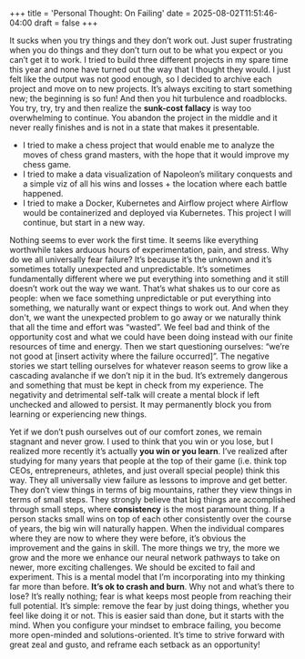 +++
title = 'Personal Thought: On Failing'
date = 2025-08-02T11:51:46-04:00
draft = false
+++

It sucks when you try things and they don’t work out. Just super frustrating when you do things and they don’t turn out to be what you expect or you can’t get it to work. I tried to build three different projects in my spare time this year and none have turned out the way that I thought they would. I just felt like the output was not good enough, so I decided to archive each project and move on to new projects. It’s always exciting to start something new; the beginning is so fun! And then you hit turbulence and roadblocks. You try, try, try and then realize the **sunk-cost fallacy** is way too overwhelming to continue. You abandon the project in the middle and it never really finishes and is not in a state that makes it presentable. 

* I tried to make a chess project that would enable me to analyze the moves of chess grand masters, with the hope that it would improve my chess game.
* I tried to make a data visualization of Napoleon’s military conquests and a simple viz of all his wins and losses + the location where each battle happened.
* I tried to make a Docker, Kubernetes and Airflow project where Airflow would be containerized and deployed via Kubernetes. This project I will continue, but start in a new way. 

Nothing seems to ever work the first time. It seems like everything worthwhile takes arduous hours of experimentation, pain, and stress. Why do we all universally fear failure? It’s because it’s the unknown and it’s sometimes totally unexpected and unpredictable. It’s sometimes fundamentally different where we put everything into something and it still doesn’t work out the way we want. That’s what shakes us to our core as people: when we face something unpredictable or put everything into something, we naturally want or expect things to work out. And when they don't, we want the unexpected problem to go away or we naturally think that all the time and effort was “wasted”. We feel bad and think of the opportunity cost and what we could have been doing instead with our finite resources of time and energy. Then we start questioning ourselves: “we’re not good at [insert activity where the failure occurred]”. The negative stories we start telling ourselves for whatever reason seems to grow like a cascading avalanche if we don’t nip it in the bud. It’s extremely dangerous and something that must be kept in check from my experience. The negativity and detrimental self-talk will create a mental block if left unchecked and allowed to persist. It may permanently block you from learning or experiencing new things.

Yet if we don’t push ourselves out of our comfort zones, we remain stagnant and never grow. I used to think that you win or you lose, but I realized more recently it’s actually **you win or you learn**. I’ve realized after studying for many years that people at the top of their game (i.e. think top CEOs, entrepreneurs, athletes, and just overall special people) think this way. They all universally view failure as lessons to improve and get better. They don’t view things in terms of big mountains, rather they view things in terms of small steps. They strongly believe that big things are accomplished through small steps, where **consistency** is the most paramount thing. If a person stacks small wins on top of each other consistently over the course of years, the big win will naturally happen. When the individual compares where they are now to where they were before, it’s obvious the improvement and the gains in skill. The more things we try, the more we grow and the more we enhance our neural network pathways to take on newer, more exciting challenges. We should be excited to fail and experiment. This is a mental model that I’m incorporating into my thinking far more than before. **It’s ok to crash and burn**. Why not and what’s there to lose? It’s really nothing; fear is what keeps most people from reaching their full potential. It’s simple: remove the fear by just doing things, whether you feel like doing it or not. This is easier said than done, but it starts with the mind. When you configure your mindset to embrace failing, you become more open-minded and solutions-oriented. It’s time to strive forward with great zeal and gusto, and reframe each setback as an opportunity!
